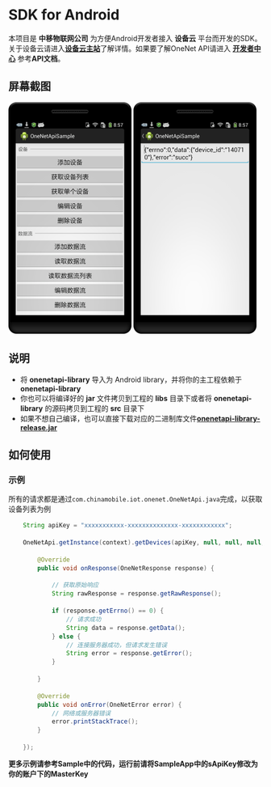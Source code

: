 # SDK for Android #

本项目是 **中移物联网公司** 为方便Android开发者接入 **设备云** 平台而开发的SDK。关于设备云请进入[**设备云主站**](http://open.iot.10086.cn)了解详情。如果要了解OneNet API请进入 [**开发者中心**](http://open.iot.10086.cn/develop) 参考**API文档**。

## 屏幕截图 ##

![screenshot1](screenshot1.png)
![screenshot2](screenshot2.png)

## 说明 ##

- 将 **onenetapi-library** 导入为 Android library，并将你的主工程依赖于 **onenetapi-library**
- 你也可以将编译好的 **jar** 文件拷贝到工程的 **libs** 目录下或者将 **onenetapi-library** 的源码拷贝到工程的 **src** 目录下
- 如果不想自己编译，也可以直接下载对应的二进制库文件[**onenetapi-library-release.jar**](https://github.com/cm-heclouds/AndroidSDK/releases)


## 如何使用 ##

### 示例 ###

所有的请求都是通过`com.chinamobile.iot.onenet.OneNetApi.java`完成，以获取设备列表为例

```java
	String apiKey = "xxxxxxxxxxx-xxxxxxxxxxxxxx-xxxxxxxxxxxx";

	OneNetApi.getInstance(context).getDevices(apiKey, null, null, null, null, null, null, new ResponseListener() {

    	@Override
    	public void onResponse(OneNetResponse response) {

        	// 获取原始响应
        	String rawResponse = response.getRawResponse();

        	if (response.getErrno() == 0) {
            	// 请求成功
            	String data = response.getData();
        	} else {
            	// 连接服务器成功，但请求发生错误
            	String error = response.getError();
        	}

    	}

    	@Override
    	public void onError(OneNetError error) {
        	// 网络或服务器错误
        	error.printStackTrace();
    	}

	});
```

**更多示例请参考Sample中的代码，运行前请将SampleApp中的sApiKey修改为你的账户下的MasterKey**

